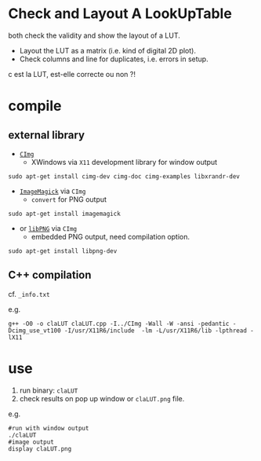 # Check and Layout A LookUpTable

both check the validity and show the layout of a LUT.

- Layout the LUT as a matrix (i.e. kind of digital 2D plot).
- Check columns and line for duplicates, i.e. errors in setup.

c est la LUT, est-elle correcte ou non ?!


# compile

## external library

- [`CImg`](http://www.cimg.eu/)
     - XWindows via `X11` development library for window output

~~~ { .bash }
sudo apt-get install cimg-dev cimg-doc cimg-examples libxrandr-dev
~~~

- [`ImageMagick`](http://imagemagick.org) via `CImg`
     - `convert` for PNG output

~~~ { .bash }
sudo apt-get install imagemagick
~~~

- or [`libPNG`](http://libpng.org/pub/png) via `CImg`
     - embedded PNG output, need compilation option.

~~~ { .bash }
sudo apt-get install libpng-dev
~~~

## C++ compilation

cf. `_info.txt`

e.g.

~~~ { .bash }
g++ -O0 -o claLUT claLUT.cpp -I../CImg -Wall -W -ansi -pedantic -Dcimg_use_vt100 -I/usr/X11R6/include  -lm -L/usr/X11R6/lib -lpthread -lX11 
~~~

# use

1. run binary: `claLUT`
1. check results on pop up window or `claLUT.png` file.

e.g.

~~~ { .bash }
#run with window output
./claLUT
#image output
display claLUT.png
~~~


